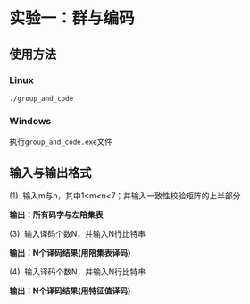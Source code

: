 # 实验一：群与编码

## 使用方法

### Linux

```shell
./group_and_code
```

### Windows

执行`group_and_code.exe`文件

## 输入与输出格式

(1). 输入m与n，其中1<m<n<7；并输入一致性校验矩阵的上半部分

**输出：所有码字与左陪集表**

(3). 输入译码个数N，并输入N行比特串

**输出：N个译码结果(用陪集表译码)**

(4). 输入译码个数N，并输入N行比特串

**输出：N个译码结果(用特征值译码)**
